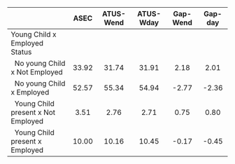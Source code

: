 
|                      |         ASEC |    ATUS-Wend |    ATUS-Wday |     Gap-Wend |      Gap-day |
| -------------------- | :----------: | :----------: | :----------: | :----------: | :----------: |
| Young Child x Employed Status |              |              |              |              |              |
| &nbsp;&nbsp;No young Child x Not Employed |        33.92 |        31.74 |        31.91 |         2.18 |         2.01 |
| &nbsp;&nbsp;No young Child x Employed |        52.57 |        55.34 |        54.94 |        -2.77 |        -2.36 |
| &nbsp;&nbsp;Young Child present x Not Employed |         3.51 |         2.76 |         2.71 |         0.75 |         0.80 |
| &nbsp;&nbsp;Young Child present x Employed |        10.00 |        10.16 |        10.45 |        -0.17 |        -0.45 |

